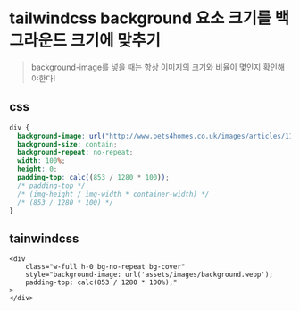 # tailwindcss background 요소 크기를 백그라운드 크기에 맞추기

> background-image를 넣을 때는 항상 이미지의 크기와 비율이 몇인지 확인해야한다!

## css

```css
div {
  background-image: url("http://www.pets4homes.co.uk/images/articles/1111/large/feline-influenza-all-about-cat-flu-5239fffd61ddf.jpg");
  background-size: contain;
  background-repeat: no-repeat;
  width: 100%;
  height: 0;
  padding-top: calc((853 / 1280 * 100));
  /* padding-top */
  /* (img-height / img-width * container-width) */
  /* (853 / 1280 * 100) */
}
```

## tainwindcss

```
<div
    class="w-full h-0 bg-no-repeat bg-cover"
    style="background-image: url('assets/images/background.webp');
    padding-top: calc(853 / 1280 * 100%);"
>
</div>
```
